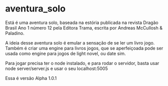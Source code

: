 # aventura_solo

Está é uma aventura solo, baseada na estória publicada na revista Dragão Brasil Ano 1 número 12 pela Editora Trama, escrita por Andreas McCullosh & Paladino.

A ideia desse aventura solo é emular a sensação de se ler um livro jogo.
Também é criar uma engine para livros jogos, que se aperfeiçoada pode ser usada como engine para jogos de light novel, ou date sim.

Para jogar precisa ter o node instalado, e para rodar o servidor, basta usar node server/server.js e usar o seu localhost:5005

Essa é versão Alpha 1.0.1